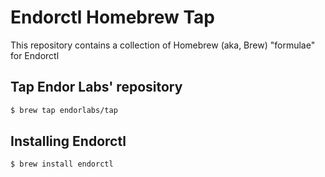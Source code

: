 # Endorctl Homebrew Tap
This repository contains a collection of Homebrew (aka, Brew) "formulae" for Endorctl

## Tap Endor Labs' repository

```sh
$ brew tap endorlabs/tap
```

## Installing Endorctl

```sh
$ brew install endorctl
```
